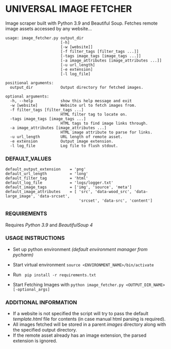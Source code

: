 # UNIVERSAL IMAGE FETCHER #

Image scraper built with Python 3.9 and Beautiful Soup. Fetches remote image assets accessed by any website...

    usage: image_fetcher.py output_dir
                            [-h] 
                            [-w [website]] 
                            [-f filter_tags [filter_tags ...]] 
                            [-tags image_tags [image_tags ...]] 
                            [-a image_attributes [image_attributes ...]] 
                            [-u url_length] 
                            [-e extension]
                            [-l log_file]
    
    positional arguments:
      output_dir            Output directory for fetched images.

    optional arguments:
      -h, --help            show this help message and exit
      -w [website]          Website url to fetch images from.
      -f filter_tags [filter_tags ...]
                            HTML filter tag to locate on.
      -tags image_tags [image_tags ...]
                            HTML tags to find image links through.
      -a image_attributes [image_attributes ...]
                            HTML image attribute to parse for links.
      -u url_length         URL length of remote asset.
      -e extension          Output image extension.
      -l log_file           Log file to flush stdout.

### DEFAULT_VALUES ###
    default_output_extension    = 'png'    
    default_url_length          = 'long'
    default_filter_tag          = 'html'
    default_log_file            = 'logs/logger.txt'
    default_image_tags          = ['img', 'source', 'meta']
    default_image_attributes    = [ 'src', 'data-wood_src', 'data-large_image', 'data-srcset', 
                                    'srcset', 'data-src', 'content']
    
### REQUIREMENTS ###
Requires _Python 3.9_ and _BeautifulSoup 4_

### USAGE INSTRUCTIONS ###
* Set up python environment _(default environment manager from pycharm)_
* Start virtual environment ``` source <ENVIRONMENT_NAME>/bin/activate ```  
* Run ``` pip install -r requirements.txt```

* Start Fetching Images with ```python image_fetcher.py <OUTPUT_DIR_NAME> [-optional_args]```

### ADDITIONAL INFORMATION ###
 - If a website is not specified the script will try to pass the default _template.html_ file for contents (in case manual html parsing is required).
 - All images fetched will be stored in a parent _images_ directory along with the specified output directory.
 - If the remote asset already has an image extension, the parsed extension is ignored.